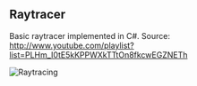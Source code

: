Raytracer
---------

Basic raytracer implemented in C#. Source: http://www.youtube.com/playlist?list=PLHm_I0tE5kKPPWXkTTtOn8fkcwEGZNETh

![Raytracing](https://dl.dropboxusercontent.com/u/1397694/output.png "Raytracing")

